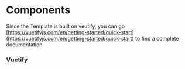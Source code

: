 # Components

Since the Template is built on veutify, you can go [https://vuetifyjs.com/en/getting-started/quick-start](https://vuetifyjs.com/en/getting-started/quick-start) to find a complete documentation 

### Vuetify
